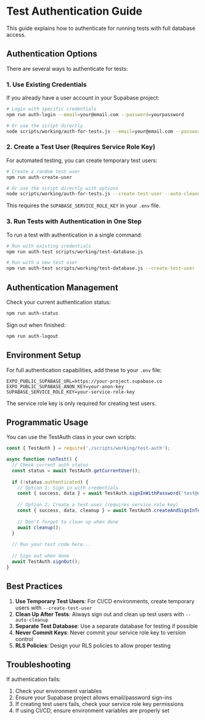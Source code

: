 # Test Authentication Guide

This guide explains how to authenticate for running tests with full database access.

## Authentication Options

There are several ways to authenticate for tests:

### 1. Use Existing Credentials

If you already have a user account in your Supabase project:

```bash
# Login with specific credentials
npm run auth-login --email=your@email.com --password=yourpassword

# Or use the script directly
node scripts/working/auth-for-tests.js --email=your@email.com --password=yourpassword
```

### 2. Create a Test User (Requires Service Role Key)

For automated testing, you can create temporary test users:

```bash
# Create a random test user
npm run auth-create-user

# Or use the script directly with options
node scripts/working/auth-for-tests.js --create-test-user --auto-cleanup
```

This requires the `SUPABASE_SERVICE_ROLE_KEY` in your `.env` file.

### 3. Run Tests with Authentication in One Step

To run a test with authentication in a single command:

```bash
# Run with existing credentials
npm run auth-test scripts/working/test-database.js

# Run with a new test user
npm run auth-test scripts/working/test-database.js --create-test-user
```

## Authentication Management

Check your current authentication status:

```bash
npm run auth-status
```

Sign out when finished:

```bash
npm run auth-logout
```

## Environment Setup

For full authentication capabilities, add these to your `.env` file:

```
EXPO_PUBLIC_SUPABASE_URL=https://your-project.supabase.co
EXPO_PUBLIC_SUPABASE_ANON_KEY=your-anon-key
SUPABASE_SERVICE_ROLE_KEY=your-service-role-key
```

The service role key is only required for creating test users.

## Programmatic Usage

You can use the TestAuth class in your own scripts:

```javascript
const { TestAuth } = require('./scripts/working/test-auth');

async function runTest() {
  // Check current auth status
  const status = await TestAuth.getCurrentUser();
  
  if (!status.authenticated) {
    // Option 1: Sign in with credentials
    const { success, data } = await TestAuth.signInWithPassword('test@example.com', 'password');
    
    // Option 2: Create a test user (requires service role key)
    const { success, data, cleanup } = await TestAuth.createAndSignInTestUser();
    
    // Don't forget to clean up when done
    await cleanup();
  }
  
  // Run your test code here...
  
  // Sign out when done
  await TestAuth.signOut();
}
```

## Best Practices

1. **Use Temporary Test Users**: For CI/CD environments, create temporary users with `--create-test-user`
2. **Clean Up After Tests**: Always sign out and clean up test users with `--auto-cleanup`
3. **Separate Test Database**: Use a separate database for testing if possible
4. **Never Commit Keys**: Never commit your service role key to version control
5. **RLS Policies**: Design your RLS policies to allow proper testing

## Troubleshooting

If authentication fails:

1. Check your environment variables
2. Ensure your Supabase project allows email/password sign-ins
3. If creating test users fails, check your service role key permissions
4. If using CI/CD, ensure environment variables are properly set
